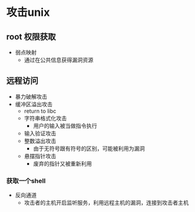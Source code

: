 # 攻击unix

## root 权限获取

- 弱点映射
  - 通过在公共信息获得漏洞资源

## 远程访问

- 暴力破解攻击
- 缓冲区溢出攻击
  - return to libc
  - 字符串格式化攻击
    - 用户的输入被当做指令执行
  - 输入验证攻击
  - 整数溢出攻击
    - 由于无符号跟有符号的区别，可能被利用为漏洞
  - 悬摆指针攻击
    - 废弃的指针又被重新利用

### 获取一个shell

- 反向通道
  - 攻击者的主机开启监听服务，利用远程主机的漏洞，连接到攻击者主机

